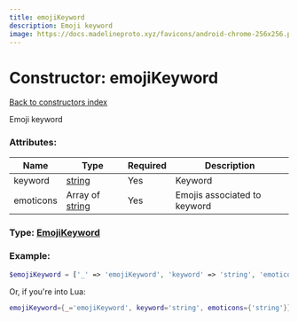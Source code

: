 ```yaml
---
title: emojiKeyword
description: Emoji keyword
image: https://docs.madelineproto.xyz/favicons/android-chrome-256x256.png
---
```

# Constructor: emojiKeyword  
[Back to constructors index](index.md)



Emoji keyword

### Attributes:

| Name     |    Type       | Required | Description |
|----------|---------------|----------|-------------|
|keyword|[string](../types/string.md) | Yes|Keyword|
|emoticons|Array of [string](../types/string.md) | Yes|Emojis associated to keyword|



### Type: [EmojiKeyword](../types/EmojiKeyword.md)


### Example:

```php
$emojiKeyword = ['_' => 'emojiKeyword', 'keyword' => 'string', 'emoticons' => ['string', 'string']];
```  


Or, if you're into Lua:

```lua
emojiKeyword={_='emojiKeyword', keyword='string', emoticons={'string'}}

```


